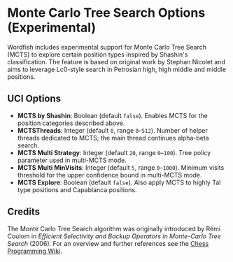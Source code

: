 # Monte Carlo Tree Search Options (Experimental)

Wordfish includes experimental support for Monte Carlo Tree Search (MCTS) to
explore certain position types inspired by Shashin's classification. The
feature is based on original work by Stephan Nicolet and aims to leverage
Lc0-style search in Petrosian high, high middle and middle positions.

## UCI Options

- **MCTS by Shashin**: Boolean (default `false`). Enables MCTS for the
  position categories described above.
- **MCTSThreads**: Integer (default `0`, range `0`–`512`). Number of helper
  threads dedicated to MCTS; the main thread continues alpha-beta search.
- **MCTS Multi Strategy**: Integer (default `20`, range `0`–`100`). Tree
  policy parameter used in multi-MCTS mode.
- **MCTS Multi MinVisits**: Integer (default `5`, range `0`–`1000`). Minimum
  visits threshold for the upper confidence bound in multi-MCTS mode.
- **MCTS Explore**: Boolean (default `false`). Also apply MCTS to highly Tal
  type positions and Capablanca positions.

## Credits

The Monte Carlo Tree Search algorithm was originally introduced by Rémi Coulom
in *Efficient Selectivity and Backup Operators in Monte-Carlo Tree Search*
(2006). For an overview and further references see the
[Chess Programming Wiki](https://www.chessprogramming.org/Monte-Carlo_Tree_Search).

